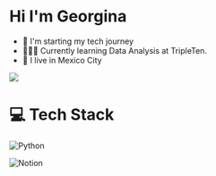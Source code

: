 # Hi I'm Georgina

- 🌱 I'm starting my tech journey 
- 👩🏽‍💻 Currently learning Data Analysis at TripleTen.
- 📍 I live in Mexico City 

![](https://github-readme-stats.vercel.app/api?username=georgina-og&theme=radical&hide_border=false&include_all_commits=true&count_private=true)<br/>

# 💻 Tech Stack
<!-- Badges from https://github.com/Ileriayo/markdown-badges -->

![Python](https://img.shields.io/badge/python-3670A0?style=for-the-badge&logo=python&logoColor=ffdd54)

![Notion](https://img.shields.io/badge/Notion-%23000000.svg?style=for-the-badge&logo=notion&logoColor=white)
